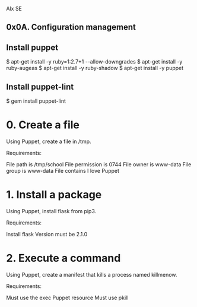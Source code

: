 Alx SE
## 0x0A. Configuration management

## Install puppet
$ apt-get install -y ruby=1:2.7+1 --allow-downgrades
$ apt-get install -y ruby-augeas
$ apt-get install -y ruby-shadow
$ apt-get install -y puppet

## Install puppet-lint
$ gem install puppet-lint

# 0. Create a file
Using Puppet, create a file in /tmp.

Requirements:

File path is /tmp/school
File permission is 0744
File owner is www-data
File group is www-data
File contains I love Puppet

# 1. Install a package
Using Puppet, install flask from pip3.

Requirements:

Install flask
Version must be 2.1.0

# 2. Execute a command
Using Puppet, create a manifest that kills a process named killmenow.

Requirements:

Must use the exec Puppet resource
Must use pkill
